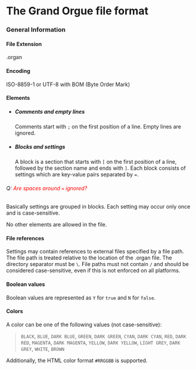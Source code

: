 # **The Grand Orgue file format**

### General Information
#### File Extension
.organ

#### Encoding
ISO-8859-1 or UTF-8 with BOM (Byte Order Mark)

#### Elements
* ##### Comments and empty lines
  Comments start with `;` on the first position of a line. Empty lines are ignored.

* ##### Blocks and settings
  A block is a section that starts with `[` on the first position of a line, followed by the section name and ends with `]`. Each block consists of settings which are key-value pairs separated by `=`.
###### Q: <span style="color:red">Are spaces around `=` ignored?</span>

  Basically settings are grouped in blocks. Each setting may occur only once and is case-sensitive.

No other elements are allowed in the file.

#### File references
Settings may contain references to external files specified by a file path. The file path is treated relative to the location of the .organ file. The directory separator must be `\`. File paths must not contain `/` and should be considered case-sensitive, even if this is not enforced on all platforms.

#### Boolean values
Boolean values are represented as `Y` for `true` and `N` for `false`.

#### Colors
A color can be one of the following values (not case-sensitive):

> `BLACK`, `BLUE`, `DARK BLUE`, `GREEN`, `DARK GREEN`,
`CYAN`, `DARK CYAN`, `RED`, `DARK RED`, `MAGENTA`, `DARK MAGENTA`, `YELLOW`, `DARK YELLOW`, `LIGHT GREY`,
`DARK GREY`, `WHITE`, `BROWN`

Additionally, the HTML color format `#RRGGBB` is supported.
